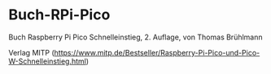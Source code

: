 # Buch-RPi-Pico
Buch Raspberry Pi Pico Schnelleinstieg, 2. Auflage, von Thomas Brühlmann

Verlag MITP (https://www.mitp.de/Bestseller/Raspberry-Pi-Pico-und-Pico-W-Schnelleinstieg.html)
